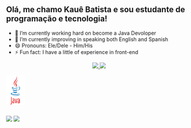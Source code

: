## Olá, me chamo Kauê Batista e sou estudante de programação e tecnologia!

- 🔭 I’m currently working hard on become a Java Devoloper
- 🌱 I’m currently improving in speaking both English and Spanish
- 😄 Pronouns: Ele/Dele - Him/His
- ⚡ Fun fact: I have a little of experience in front-end 

<div align="center">
  <a href="https://github.com/MBeuaK">
  <img height="180em" src="https://github-readme-stats.vercel.app/api?username=MBeuaK&show_icons=true&theme=github_dark&include_all_commits=true&count_private=true"/>
  <img height="180em" src="https://github-readme-stats.vercel.app/api/top-langs/?username=MBeuaK&layout=compact&langs_count=7&theme=github_dark"/>
</div>
 
  
  <div style="display: inline_block"><br>
  <img align="center" alt="Java" height="80" width="50" src="https://raw.githubusercontent.com/devicons/devicon/master/icons/java/java-original-wordmark.svg">
</div>
  
  ##

 <div>
   <a href = "mailto:Kaueb.m00@gmail.com"><img src="https://img.shields.io/badge/Gmail-D14836?style=for-the-badge&logo=gmail&logoColor=white" target="_blank"></a>
  <a href="https://www.linkedin.com/in/mbeuak/" target="_blank"><img src="https://img.shields.io/badge/-LinkedIn-%230077B5?style=for-the-badge&logo=linkedin&logoColor=white" target="_blank"></a> 
</div>
